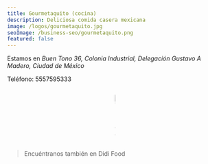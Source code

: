 ```yaml
---
title: Gourmetaquito (cocina)
description: Deliciosa comida casera mexicana
image: /logos/gourmetaquito.jpg
seoImage: /business-seo/gourmetaquito.png
featured: false
---
```


Estamos en _Buen Tono 36, Colonia Industrial, Delegación Gustavo A Madero, Ciudad de México_

Teléfono: 5557595333

<div class="columns">
  <div class="column"></div>
  <div class="column is-2">
    <figure class="image">
      <img src="/business/gourmetaquito/1.jpg" alt="One"></img>
    </figure>
  </div>
  <div class="column is-2">
    <figure class="image">
      <img src="/business/gourmetaquito/2.jpg" alt="Two"></img>
    </figure>
  </div>
  <div class="column is-2">
    <figure class="image">
      <img src="/business/gourmetaquito/3.jpg" alt="Three"></img>
    </figure>
  </div>
  <div class="column is-2">
    <figure class="image">
      <img src="/business/gourmetaquito/4.jpg" alt="Four"></img>
    </figure>
  </div>
  <div class="column is-2">
    <figure class="image">
      <img src="/business/gourmetaquito/5.jpg" alt="Five"></img>
    </figure>
  </div>
  <div class="column"></div>
</div>

> Encuéntranos también en Didi Food
